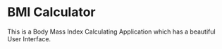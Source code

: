# BMI Calculator

This is a Body Mass Index Calculating Application which has a beautiful User Interface.
